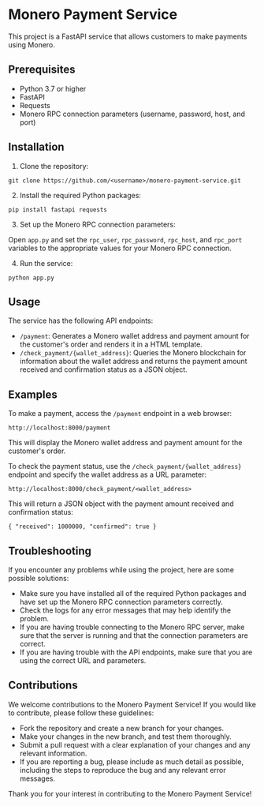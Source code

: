 
# Monero Payment Service

This project is a FastAPI service that allows customers to make payments using Monero.

## Prerequisites

-   Python 3.7 or higher
-   FastAPI
-   Requests
-   Monero RPC connection parameters (username, password, host, and port)

## Installation

1.  Clone the repository:

`git clone https://github.com/<username>/monero-payment-service.git` 

2.  Install the required Python packages:

`pip install fastapi requests` 

3.  Set up the Monero RPC connection parameters:

Open `app.py` and set the `rpc_user`, `rpc_password`, `rpc_host`, and `rpc_port` variables to the appropriate values for your Monero RPC connection.

4.  Run the service:

`python app.py` 

## Usage

The service has the following API endpoints:

-   `/payment`: Generates a Monero wallet address and payment amount for the customer's order and renders it in a HTML template.
-   `/check_payment/{wallet_address}`: Queries the Monero blockchain for information about the wallet address and returns the payment amount received and confirmation status as a JSON object.

## Examples

To make a payment, access the `/payment` endpoint in a web browser:

`http://localhost:8000/payment` 

This will display the Monero wallet address and payment amount for the customer's order.

To check the payment status, use the `/check_payment/{wallet_address}` endpoint and specify the wallet address as a URL parameter:

`http://localhost:8000/check_payment/<wallet_address>` 

This will return a JSON object with the payment amount received and confirmation status:

`{
    "received": 1000000,
    "confirmed": true
}`
## Troubleshooting

If you encounter any problems while using the project, here are some possible solutions:

-   Make sure you have installed all of the required Python packages and have set up the Monero RPC connection parameters correctly.
-   Check the logs for any error messages that may help identify the problem.
-   If you are having trouble connecting to the Monero RPC server, make sure that the server is running and that the connection parameters are correct.
-   If you are having trouble with the API endpoints, make sure that you are using the correct URL and parameters.

## Contributions

We welcome contributions to the Monero Payment Service! If you would like to contribute, please follow these guidelines:

-   Fork the repository and create a new branch for your changes.
-   Make your changes in the new branch, and test them thoroughly.
-   Submit a pull request with a clear explanation of your changes and any relevant information.
-   If you are reporting a bug, please include as much detail as possible, including the steps to reproduce the bug and any relevant error messages.

Thank you for your interest in contributing to the Monero Payment Service!
